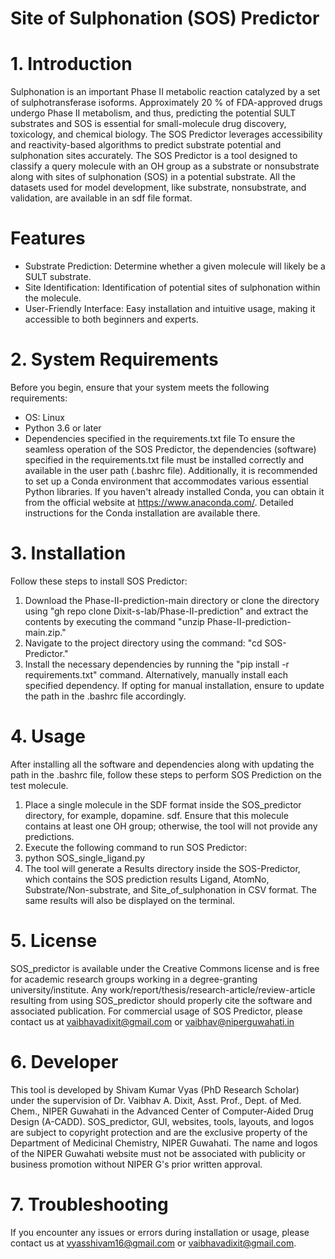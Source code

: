 # Site of Sulphonation (SOS) Predictor

# 1. Introduction
Sulphonation is an important Phase II metabolic reaction catalyzed by a set of sulphotransferase isoforms. Approximately 20 % of FDA-approved drugs undergo Phase II metabolism, and thus, predicting the potential SULT substrates and SOS is essential for small-molecule drug discovery, toxicology, and chemical biology. The SOS Predictor leverages accessibility and reactivity-based algorithms to predict substrate potential and sulphonation sites accurately. The SOS Predictor is a tool designed to classify a query molecule with an OH group as a substrate or nonsubstrate along with sites of sulphonation (SOS) in a potential substrate. All the datasets used for model development, like substrate, nonsubstrate, and validation, are available in an sdf file format.

# Features
* Substrate Prediction: Determine whether a given molecule will likely be a SULT substrate.
* Site Identification: Identification of potential sites of sulphonation within the molecule.
* User-Friendly Interface: Easy installation and intuitive usage, making it accessible to both beginners and experts.

# 2. System Requirements
Before you begin, ensure that your system meets the following requirements:
* OS: Linux
* Python 3.6 or later
* Dependencies specified in the requirements.txt file
To ensure the seamless operation of the SOS Predictor, the dependencies (software) specified in the requirements.txt file must be installed correctly and available in the user path (.bashrc file). Additionally, it is recommended to set up a Conda environment that accommodates various essential Python libraries. If you haven't already installed Conda, you can obtain it from the official website at https://www.anaconda.com/. Detailed instructions for the Conda installation are available there.

# 3. Installation 
Follow these steps to install SOS Predictor:
1. Download the Phase-II-prediction-main directory or clone the directory using "gh repo clone Dixit-s-lab/Phase-II-prediction" and extract the contents by executing the command "unzip Phase-II-prediction-main.zip."
2. Navigate to the project directory using the command: "cd SOS-Predictor."
3. Install the necessary dependencies by running the "pip install -r requirements.txt" command. 
Alternatively, manually install each specified dependency. If opting for manual installation, ensure to update the path in the .bashrc file accordingly.

# 4. Usage
After installing all the software and dependencies along with updating the path in the .bashrc file, follow these steps to perform SOS Prediction on the test molecule.
1. Place a single molecule in the SDF format inside the SOS_predictor directory, for example, dopamine. sdf. Ensure that this molecule contains at least one OH group; otherwise, the tool will not provide any predictions.
2. Execute the following command to run SOS Predictor:
3. python SOS_single_ligand.py
4. The tool will generate a Results directory inside the SOS-Predictor, which contains the SOS prediction results Ligand, AtomNo, Substrate/Non-substrate, and Site_of_sulphonation in CSV format. The same results will also be displayed on the terminal.

# 5. License
SOS_predictor is available under the Creative Commons license and is free for academic research groups working in a degree-granting university/institute. Any work/report/thesis/research-article/review-article resulting from using SOS_predictor should properly cite the software and associated publication. For commercial usage of SOS Predictor, please contact us at vaibhavadixit@gmail.com or vaibhav@niperguwahati.in

# 6. Developer
This tool is developed by Shivam Kumar Vyas (PhD Research Scholar) under the supervision of Dr. Vaibhav A. Dixit, Asst. Prof., Dept. of Med. Chem., NIPER Guwahati in the Advanced Center of Computer-Aided Drug Design (A-CADD). SOS_predictor, GUI, websites, tools, layouts, and logos are subject to copyright protection and are the exclusive property of the Department of Medicinal Chemistry, NIPER Guwahati. The name and logos of the NIPER Guwahati website must not be associated with publicity or business promotion without NIPER G's prior written approval.

# 7. Troubleshooting
If you encounter any issues or errors during installation or usage, please contact us at vyasshivam16@gmail.com or vaibhavadixit@gmail.com. 
